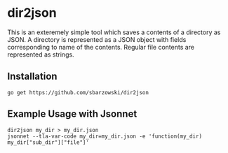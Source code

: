 # dir2json

This is an exteremely simple tool which saves a contents of a directory as JSON.
A directory is represented as a JSON object with fields corresponding to name of the contents.
Regular file contents are represented as strings.

## Installation

```
go get https://github.com/sbarzowski/dir2json
```

## Example Usage with Jsonnet

```
dir2json my_dir > my_dir.json
jsonnet --tla-var-code my_dir=my_dir.json -e 'function(my_dir) my_dir["sub_dir"]["file"]'

```
